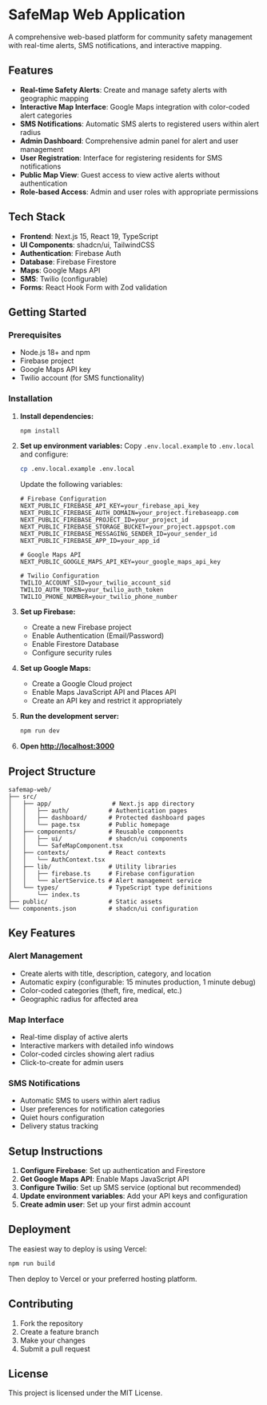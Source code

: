 # SafeMap Web Application

A comprehensive web-based platform for community safety management with real-time alerts, SMS notifications, and interactive mapping.

## Features

- **Real-time Safety Alerts**: Create and manage safety alerts with geographic mapping
- **Interactive Map Interface**: Google Maps integration with color-coded alert categories
- **SMS Notifications**: Automatic SMS alerts to registered users within alert radius
- **Admin Dashboard**: Comprehensive admin panel for alert and user management
- **User Registration**: Interface for registering residents for SMS notifications
- **Public Map View**: Guest access to view active alerts without authentication
- **Role-based Access**: Admin and user roles with appropriate permissions

## Tech Stack

- **Frontend**: Next.js 15, React 19, TypeScript
- **UI Components**: shadcn/ui, TailwindCSS
- **Authentication**: Firebase Auth
- **Database**: Firebase Firestore
- **Maps**: Google Maps API
- **SMS**: Twilio (configurable)
- **Forms**: React Hook Form with Zod validation

## Getting Started

### Prerequisites

- Node.js 18+ and npm
- Firebase project
- Google Maps API key
- Twilio account (for SMS functionality)

### Installation

1. **Install dependencies:**
   ```bash
   npm install
   ```

2. **Set up environment variables:**
   Copy `.env.local.example` to `.env.local` and configure:

   ```bash
   cp .env.local.example .env.local
   ```

   Update the following variables:

   ```env
   # Firebase Configuration
   NEXT_PUBLIC_FIREBASE_API_KEY=your_firebase_api_key
   NEXT_PUBLIC_FIREBASE_AUTH_DOMAIN=your_project.firebaseapp.com
   NEXT_PUBLIC_FIREBASE_PROJECT_ID=your_project_id
   NEXT_PUBLIC_FIREBASE_STORAGE_BUCKET=your_project.appspot.com
   NEXT_PUBLIC_FIREBASE_MESSAGING_SENDER_ID=your_sender_id
   NEXT_PUBLIC_FIREBASE_APP_ID=your_app_id

   # Google Maps API
   NEXT_PUBLIC_GOOGLE_MAPS_API_KEY=your_google_maps_api_key

   # Twilio Configuration
   TWILIO_ACCOUNT_SID=your_twilio_account_sid
   TWILIO_AUTH_TOKEN=your_twilio_auth_token
   TWILIO_PHONE_NUMBER=your_twilio_phone_number
   ```

3. **Set up Firebase:**
   - Create a new Firebase project
   - Enable Authentication (Email/Password)
   - Enable Firestore Database
   - Configure security rules

4. **Set up Google Maps:**
   - Create a Google Cloud project
   - Enable Maps JavaScript API and Places API
   - Create an API key and restrict it appropriately

5. **Run the development server:**
   ```bash
   npm run dev
   ```

6. **Open [http://localhost:3000](http://localhost:3000)**

## Project Structure

```
safemap-web/
├── src/
│   ├── app/                 # Next.js app directory
│   │   ├── auth/           # Authentication pages
│   │   ├── dashboard/      # Protected dashboard pages
│   │   └── page.tsx        # Public homepage
│   ├── components/         # Reusable components
│   │   ├── ui/             # shadcn/ui components
│   │   └── SafeMapComponent.tsx
│   ├── contexts/           # React contexts
│   │   └── AuthContext.tsx
│   ├── lib/                # Utility libraries
│   │   ├── firebase.ts     # Firebase configuration
│   │   └── alertService.ts # Alert management service
│   └── types/              # TypeScript type definitions
│       └── index.ts
├── public/                 # Static assets
└── components.json         # shadcn/ui configuration
```

## Key Features

### Alert Management
- Create alerts with title, description, category, and location
- Automatic expiry (configurable: 15 minutes production, 1 minute debug)
- Color-coded categories (theft, fire, medical, etc.)
- Geographic radius for affected area

### Map Interface
- Real-time display of active alerts
- Interactive markers with detailed info windows
- Color-coded circles showing alert radius
- Click-to-create for admin users

### SMS Notifications
- Automatic SMS to users within alert radius
- User preferences for notification categories
- Quiet hours configuration
- Delivery status tracking

## Setup Instructions

1. **Configure Firebase**: Set up authentication and Firestore
2. **Get Google Maps API**: Enable Maps JavaScript API
3. **Configure Twilio**: Set up SMS service (optional but recommended)
4. **Update environment variables**: Add your API keys and configuration
5. **Create admin user**: Set up your first admin account

## Deployment

The easiest way to deploy is using Vercel:

```bash
npm run build
```

Then deploy to Vercel or your preferred hosting platform.

## Contributing

1. Fork the repository
2. Create a feature branch
3. Make your changes
4. Submit a pull request

## License

This project is licensed under the MIT License.
